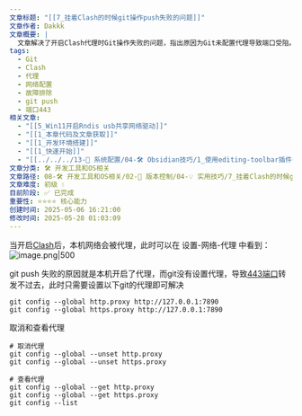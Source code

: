 ```yaml
---
文章标题: "[[7_挂着Clash的时候git操作push失败的问题]]"
文章作者: Dakkk
文章概要: |
  文章解决了开启Clash代理时Git操作失败的问题，指出原因为Git未配置代理导致端口受阻。解决方案是为Git全局设置http和https代理到Clash的本地地址和端口。文章也提供了取消和查看Git代理配置的命令，帮助用户快速解决网络连接问题。
tags:
  - Git
  - Clash
  - 代理
  - 网络配置
  - 故障排除
  - git push
  - 端口443
相关文章:
  - "[[5_Win11开启Rndis usb共享网络驱动]]"
  - "[[1_本章代码及文章获取]]"
  - "[[1_开发环境搭建]]"
  - "[[1_快速开始]]"
  - "[[../../../13-🔧 系统配置/04-🛠️ Obsidian技巧/1_使用editing-toolbar插件卡顿]]"
文章分类: 🛠️ 开发工具和OS相关
文章路径: 08-🛠️ 开发工具和OS相关/02-🔧 版本控制/04-💡 实用技巧/7_挂着Clash的时候git操作push失败的问题.md
文章难度: 初级 💧
目前阶段: ✅ 已完成
重要性: ⭐⭐⭐⭐ 核心能力
创建时间: 2025-05-06 16:21:00
修改时间: 2025-05-28 01:03:09
---
```


当开启[Clash](https://so.csdn.net/so/search?q=Clash&spm=1001.2101.3001.7020)后，本机网络会被代理，此时可以在 设置-网络-代理 中看到：
![image.png|500](https://my-obsidian-image.oss-cn-guangzhou.aliyuncs.com/2025/05/87046c6fd5d24f8fe7b974de66047b5d.png)

git push 失败的原因就是本机开启了代理，而git没有设置代理，导致[443端口](https://so.csdn.net/so/search?q=443%E7%AB%AF%E5%8F%A3&spm=1001.2101.3001.7020)转发不过去，此时只需要设置以下git的代理即可解决
```shell
git config --global http.proxy http://127.0.0.1:7890 
git config --global https.proxy http://127.0.0.1:7890
```

取消和查看代理
```shell
# 取消代理
git config --global --unset http.proxy
git config --global --unset https.proxy

# 查看代理
git config --global --get http.proxy
git config --global --get https.proxy
git config --list

```
